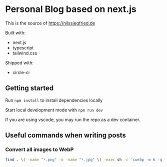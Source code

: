 # Personal Blog based on next.js

This is the source of https://nilssiegfried.de

Built with:

- next.js
- typescript
- tailwind.css

Shipped with:

- circle-ci

## Getting started

Run `npm install` to install dependencies locally

Start local development mode with `npm run dev`

If you are using vscode, you may run the repo as a dev container.

## Useful commands when writing posts

### Convert all images to WebP

```sh
find . \( -name "*.png" -o -name "*.jpg" \) -exec sh -c 'cwebp -m 6 -q 50 ${0} -o ${0%.*}.webp' {} ';'
```
